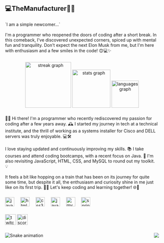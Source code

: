 <h2 align="left">💻TheManufacturer👨‍🔧</h2>

###

<p align="left">`I am a simple newcomer...`<br><br>I'm a programmer who reopened the doors of coding after a short break. In this comeback, I've discovered unexpected corners, spiced up with mental fun and tranquility. Don't expect the next Elon Musk from me, but I'm here with enthusiasm and a few smiles in the code! 😊💻✨</p>

###

<div align="center">
  <img src="https://streak-stats.demolab.com?user=TheManufacturer&locale=en&mode=daily&theme=dracula&hide_border=false&border_radius=5" height="150" alt="streak graph"  />
  <img src="https://github-readme-stats.vercel.app/api?username=TheManufacturer&hide_title=true&hide_rank=true&show_icons=true&include_all_commits=false&count_private=true&disable_animations=false&theme=dracula&locale=en&hide_border=true" height="125" alt="stats graph"  />
  <img src="https://github-readme-stats.vercel.app/api/top-langs?username=TheManufacturer&locale=en&hide_title=true&layout=compact&card_width=320&langs_count=5&theme=dracula&hide_border=true" height="89" alt="languages graph"  />
</div>

###

<p align="left">👨‍💻 Hi there! I'm a programmer who recently rediscovered my passion for coding after a few years away. 🕰️ I started my journey in tech at a technical institute, and the thrill of working as a systems installer for Cisco and DELL servers was truly enjoyable. 💻🛠️<br><br>I love staying updated and continuously improving my skills. 📚 I take courses and attend coding bootcamps, with a recent focus on Java. 🚀 I'm also revisiting JavaScript, HTML, CSS, and MySQL to round out my toolkit. 💡<br><br>It feels a bit like hopping on a train that has been on its journey for quite some time, but despite it all, the enthusiasm and curiosity shine in me just like on its first trip. 🚂✨ Let's keep coding and learning together! 🌐🚀</p>

###

<div align="left">
  <img src="https://cdn.jsdelivr.net/gh/devicons/devicon/icons/javascript/javascript-original.svg" height="30" alt="javascript logo"  />
  <img width="12" />
  <img src="https://cdn.jsdelivr.net/gh/devicons/devicon/icons/html5/html5-original.svg" height="30" alt="html5 logo"  />
  <img width="12" />
  <img src="https://cdn.jsdelivr.net/gh/devicons/devicon/icons/css3/css3-original.svg" height="30" alt="css3 logo"  />
  <img width="12" />
  <img src="https://cdn.jsdelivr.net/gh/devicons/devicon/icons/java/java-original.svg" height="30" alt="java logo"  />
  <img width="12" />
  <img src="https://cdn.jsdelivr.net/gh/devicons/devicon/icons/mysql/mysql-original.svg" height="30" alt="mysql logo"  />
  <img width="12" />
  <img src="https://cdn.jsdelivr.net/gh/devicons/devicon/icons/spring/spring-original.svg" height="30" alt="spring logo"  />
</div>

###

<div align="left">
  <img src="https://img.shields.io/static/v1?message=Twitch&logo=twitch&label=&color=9146FF&logoColor=white&labelColor=&style=for-the-badge" height="35" alt="twitch logo"  />
  <img src="https://img.shields.io/static/v1?message=Discord&logo=discord&label=&color=7289DA&logoColor=white&labelColor=&style=for-the-badge" height="35" alt="discord logo"  />
</div>

###

<img align="right" src="https://visitor-badge.laobi.icu/badge?page_id=TheManufacturer.TheManufacturer&left_color=black"  />

###

<img src="https://raw.githubusercontent.com/TheManufacturer/output/snake.svg" alt="Snake animation" />

###
